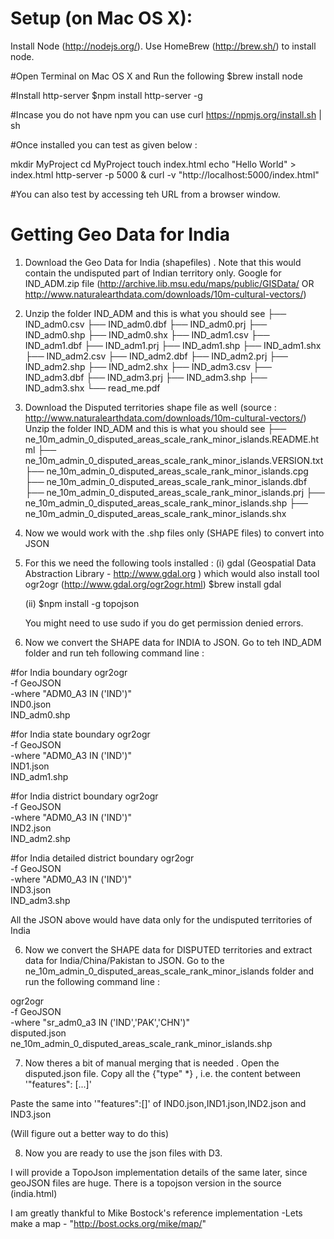 Setup (on Mac OS X):
===================
Install Node (http://nodejs.org/). Use HomeBrew (http://brew.sh/) to install node.

#Open Terminal on Mac OS X and Run the following 
$brew install node

#Install http-server
$npm install http-server -g

#Incase you do not have npm you can use
curl https://npmjs.org/install.sh | sh

#Once installed you can test as given below :

mkdir MyProject
cd MyProject
touch index.html
echo "Hello World" > index.html
http-server -p 5000 &
curl -v "http://localhost:5000/index.html"

#You can also test by accessing teh URL from a browser window.


Getting Geo Data for India
============================
1. Download the Geo Data for India (shapefiles) . Note that this would contain the undisputed part of Indian territory only.
Google for IND_ADM.zip file  (http://archive.lib.msu.edu/maps/public/GISData/ OR http://www.naturalearthdata.com/downloads/10m-cultural-vectors/)

2. Unzip the folder IND_ADM and this is what you should see 
├── IND_adm0.csv
├── IND_adm0.dbf
├── IND_adm0.prj
├── IND_adm0.shp
├── IND_adm0.shx
├── IND_adm1.csv
├── IND_adm1.dbf
├── IND_adm1.prj
├── IND_adm1.shp
├── IND_adm1.shx
├── IND_adm2.csv
├── IND_adm2.dbf
├── IND_adm2.prj
├── IND_adm2.shp
├── IND_adm2.shx
├── IND_adm3.csv
├── IND_adm3.dbf
├── IND_adm3.prj
├── IND_adm3.shp
├── IND_adm3.shx
└── read_me.pdf

3. Download the Disputed territories shape file as well (source : http://www.naturalearthdata.com/downloads/10m-cultural-vectors/)
   Unzip the folder IND_ADM and this is what you should see
├── ne_10m_admin_0_disputed_areas_scale_rank_minor_islands.README.html
├── ne_10m_admin_0_disputed_areas_scale_rank_minor_islands.VERSION.txt
├── ne_10m_admin_0_disputed_areas_scale_rank_minor_islands.cpg
├── ne_10m_admin_0_disputed_areas_scale_rank_minor_islands.dbf
├── ne_10m_admin_0_disputed_areas_scale_rank_minor_islands.prj
├── ne_10m_admin_0_disputed_areas_scale_rank_minor_islands.shp
├── ne_10m_admin_0_disputed_areas_scale_rank_minor_islands.shx


3. Now we would work with the .shp files only (SHAPE files) to convert into JSON
4. For this we need the following tools installed :
	(i) gdal (Geospatial Data Abstraction Library - http://www.gdal.org ) which would also install tool ogr2ogr (http://www.gdal.org/ogr2ogr.html)
	$brew install gdal	
	 
	(ii) 
	$npm install -g topojson

	You might need to use sudo if you do get permission denied errors.

5. Now we convert the SHAPE data for INDIA to JSON. Go to teh IND_ADM folder and run teh following command line :

#for India boundary 
ogr2ogr \
  -f GeoJSON \
  -where "ADM0_A3 IN ('IND')" \
  IND0.json \
  IND_adm0.shp

#for India state boundary 
ogr2ogr \
  -f GeoJSON \
  -where "ADM0_A3 IN ('IND')" \
  IND1.json \
  IND_adm1.shp

#for India district boundary 
ogr2ogr \
  -f GeoJSON \
  -where "ADM0_A3 IN ('IND')" \
  IND2.json \
  IND_adm2.shp

#for India detailed district boundary 
ogr2ogr \
  -f GeoJSON \
  -where "ADM0_A3 IN ('IND')" \
  IND3.json \
  IND_adm3.shp

All the JSON above would have data only for the undisputed territories of India

6. Now we convert the SHAPE data for DISPUTED territories and extract data for India/China/Pakistan to JSON. 
Go to the ne_10m_admin_0_disputed_areas_scale_rank_minor_islands folder and run the following command line : 

ogr2ogr \
	-f GeoJSON \
	-where "sr_adm0_a3 IN ('IND','PAK','CHN')" \
	disputed.json \
	ne_10m_admin_0_disputed_areas_scale_rank_minor_islands.shp

7. Now theres a bit of manual merging that is needed .
Open the disputed.json file. 
Copy all the {"type" *} , i.e. the content between '"features": [...]'

Paste the same into '"features":[]' of IND0.json,IND1.json,IND2.json and IND3.json 

(Will figure out a better way to do this)

8. Now you are ready to use the json files with D3.

I will provide a TopoJson implementation details of the same later, since geoJSON files are huge.
There is a topojson version in the source (india.html)

I am greatly thankful to Mike Bostock's reference implementation -Lets make a map - "http://bost.ocks.org/mike/map/"


